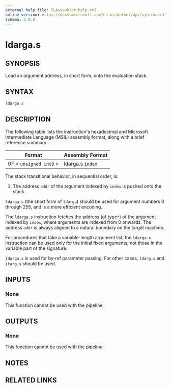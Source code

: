 ```yaml
---
external help file: ILAssembler-help.xml
online version: https://docs.microsoft.com/en-us/dotnet/api/system.reflection.emit.opcodes.ldarga_s
schema: 2.0.0
---
```


# ldarga.s

## SYNOPSIS

Load an argument address, in short form, onto the evaluation stack.

## SYNTAX

```powershell
ldarga.s
```

## DESCRIPTION

The following table lists the instruction's hexadecimal and Microsoft Intermediate Language (MSIL) assembly format, along with a brief reference summary:

| Format                 | Assembly Format  |
| ---------------------- | ---------------- |
| 0F < `unsigned int8` > | ldarga.s `index` |

 The stack transitional behavior, in sequential order, is:

1.  The address `addr` of the argument indexed by `index` is pushed onto the stack.

 `ldarga.s` (the short form of `ldarga`) should be used for argument numbers 0 through 255, and is a more efficient encoding.

 The `ldarga.s` instruction fetches the address (of type`*`) of the argument indexed by `index`, where arguments are indexed from 0 onwards. The address `addr` is always aligned to a natural boundary on the target machine.

 For procedures that take a variable-length argument list, the `ldarga.s` instruction can be used only for the initial fixed arguments, not those in the variable part of the signature.

 `ldarga.s` is used for by-ref parameter passing. For other cases, `ldarg.s` and `starg.s` should be used.

## INPUTS

### None

This function cannot be used with the pipeline.

## OUTPUTS

### None

This function cannot be used with the pipeline.

## NOTES

## RELATED LINKS
